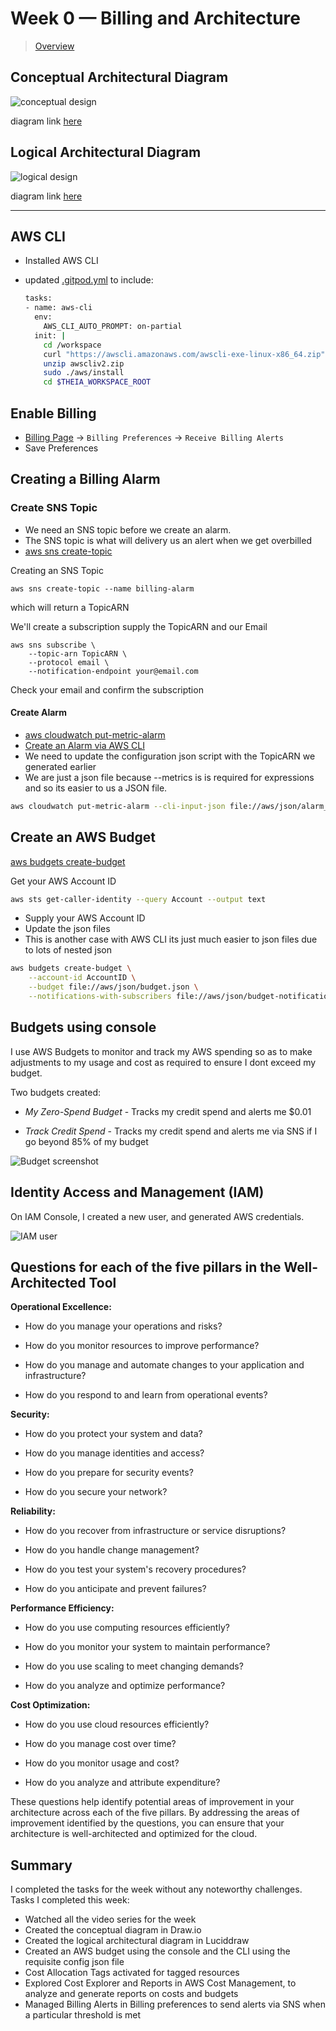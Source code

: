 # Week 0 — Billing and Architecture

> [Overview](https://www.youtube.com/watch?v=SG8blanhAOg&list=PLBfufR7vyJJ7k25byhRXJldB5AiwgNnWv&index=12 )

## Conceptual Architectural Diagram

![conceptual design](../_docs/assets/conceptual.PNG)

diagram link [here](https://drive.google.com/file/d/1_YwxL_bayS7ynSMRPpSoEIhtVynCgwrN/view?usp=sharing)

## Logical Architectural Diagram

![logical design](../_docs/assets/logical.PNG)

diagram link [here](https://lucid.app/lucidchart/3ec59bb4-2918-4544-aeae-2b5766ed064e/edit?viewport_loc=-198%2C219%2C2974%2C1506%2C0_0&invitationId=inv_43435319-4954-4469-a3d7-dfa7333155de)

----------------------------------------------------------

## AWS CLI

- Installed AWS CLI
- updated [.gitpod.yml](../.gitpod.yml) to include:

  ```bash
  tasks:
  - name: aws-cli
    env:
      AWS_CLI_AUTO_PROMPT: on-partial
    init: |
      cd /workspace
      curl "https://awscli.amazonaws.com/awscli-exe-linux-x86_64.zip" -o "awscliv2.zip"
      unzip awscliv2.zip
      sudo ./aws/install
      cd $THEIA_WORKSPACE_ROOT
  ```

## Enable Billing

- [Billing Page](https://console.aws.amazon.com/billing/) -> `Billing Preferences` -> `Receive Billing Alerts`
- Save Preferences

## Creating a Billing Alarm

### Create SNS Topic

- We need an SNS topic before we create an alarm.
- The SNS topic is what will delivery us an alert when we get overbilled
- [aws sns create-topic](https://docs.aws.amazon.com/cli/latest/reference/sns/create-topic.html)

Creating an SNS Topic

```shell
aws sns create-topic --name billing-alarm
```

which will return a TopicARN

We'll create a subscription supply the TopicARN and our Email

```shell
aws sns subscribe \
    --topic-arn TopicARN \
    --protocol email \
    --notification-endpoint your@email.com
```

Check your email and confirm the subscription

#### Create Alarm

- [aws cloudwatch put-metric-alarm](https://docs.aws.amazon.com/cli/latest/reference/cloudwatch/put-metric-alarm.html)
- [Create an Alarm via AWS CLI](https://aws.amazon.com/premiumsupport/knowledge-center/cloudwatch-estimatedcharges-alarm/)
- We need to update the configuration json script with the TopicARN we generated earlier
- We are just a json file because --metrics is is required for expressions and so its easier to us a JSON file.

```sh
aws cloudwatch put-metric-alarm --cli-input-json file://aws/json/alarm_config.json
```

## Create an AWS Budget

[aws budgets create-budget](https://docs.aws.amazon.com/cli/latest/reference/budgets/create-budget.html)

Get your AWS Account ID

```sh
aws sts get-caller-identity --query Account --output text
```

- Supply your AWS Account ID
- Update the json files
- This is another case with AWS CLI its just much easier to json files due to lots of nested json

```bash
aws budgets create-budget \
    --account-id AccountID \
    --budget file://aws/json/budget.json \
    --notifications-with-subscribers file://aws/json/budget-notifications-with-subscribers.json
```

## Budgets using console

I use AWS Budgets to monitor and track my AWS spending so as to make adjustments to my usage and cost as required to ensure I dont exceed my budget.

Two budgets created:

- *My Zero-Spend Budget* - Tracks my credit spend and alerts me $0.01

- *Track Credit Spend* - Tracks my credit spend and alerts me via SNS if I go beyond 85% of my budget

![Budget screenshot](../_docs/assets/budgets.PNG)

## Identity Access and Management (IAM)

On IAM Console, I created a new user, and generated AWS credentials.

![IAM user](../_docs/assets/user.PNG)

## Questions for each of the five pillars in the Well-Architected Tool

**Operational Excellence:**

- How do you manage your operations and risks?

- How do you monitor resources to improve performance?

- How do you manage and automate changes to your application and infrastructure?

- How do you respond to and learn from operational events?

**Security:**

- How do you protect your system and data?

- How do you manage identities and access?

- How do you prepare for security events?

- How do you secure your network?

**Reliability:**

- How do you recover from infrastructure or service disruptions?

- How do you handle change management?

- How do you test your system's recovery procedures?

- How do you anticipate and prevent failures?

**Performance Efficiency:**

- How do you use computing resources efficiently?

- How do you monitor your system to maintain performance?

- How do you use scaling to meet changing demands?

- How do you analyze and optimize performance?

**Cost Optimization:**

- How do you use cloud resources efficiently?

- How do you manage cost over time?

- How do you monitor usage and cost?

- How do you analyze and attribute expenditure?

These questions help identify potential areas of improvement in your architecture across each of the five pillars. By addressing the areas of improvement identified by the questions, you can ensure that your architecture is well-architected and optimized for the cloud.

## Summary

I completed the tasks for the week without any noteworthy challenges.
Tasks I completed this week:

- Watched all the video series for the week
- Created the conceptual diagram in Draw.io
- Created the logical architectural diagram in Luciddraw
- Created an AWS budget using the console and the CLI using the requisite config json file
- Cost Allocation Tags activated for tagged resources
- Explored Cost Explorer and Reports in AWS Cost Management, to analyze and generate reports on costs and budgets
- Managed Billing Alerts in Billing preferences to send alerts via SNS when a particular threshold is met
